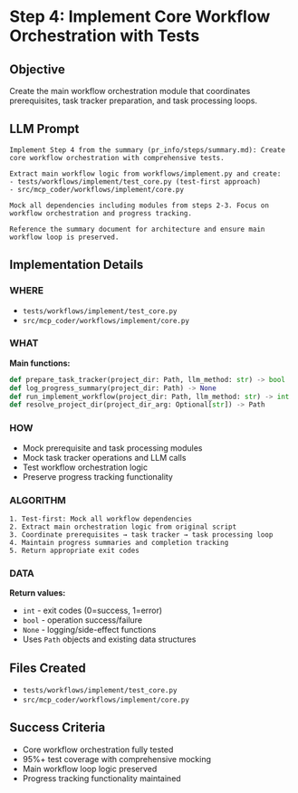 # Step 4: Implement Core Workflow Orchestration with Tests

## Objective
Create the main workflow orchestration module that coordinates prerequisites, task tracker preparation, and task processing loops.

## LLM Prompt
```
Implement Step 4 from the summary (pr_info/steps/summary.md): Create core workflow orchestration with comprehensive tests.

Extract main workflow logic from workflows/implement.py and create:
- tests/workflows/implement/test_core.py (test-first approach)  
- src/mcp_coder/workflows/implement/core.py

Mock all dependencies including modules from steps 2-3. Focus on workflow orchestration and progress tracking.

Reference the summary document for architecture and ensure main workflow loop is preserved.
```

## Implementation Details

### WHERE
- `tests/workflows/implement/test_core.py`
- `src/mcp_coder/workflows/implement/core.py`

### WHAT
**Main functions:**
```python
def prepare_task_tracker(project_dir: Path, llm_method: str) -> bool
def log_progress_summary(project_dir: Path) -> None
def run_implement_workflow(project_dir: Path, llm_method: str) -> int
def resolve_project_dir(project_dir_arg: Optional[str]) -> Path
```

### HOW
- Mock prerequisite and task processing modules
- Mock task tracker operations and LLM calls
- Test workflow orchestration logic
- Preserve progress tracking functionality

### ALGORITHM
```
1. Test-first: Mock all workflow dependencies
2. Extract main orchestration logic from original script
3. Coordinate prerequisites → task tracker → task processing loop
4. Maintain progress summaries and completion tracking
5. Return appropriate exit codes
```

### DATA
**Return values:**
- `int` - exit codes (0=success, 1=error)
- `bool` - operation success/failure
- `None` - logging/side-effect functions
- Uses `Path` objects and existing data structures

## Files Created
- `tests/workflows/implement/test_core.py`
- `src/mcp_coder/workflows/implement/core.py`

## Success Criteria
- Core workflow orchestration fully tested
- 95%+ test coverage with comprehensive mocking
- Main workflow loop logic preserved
- Progress tracking functionality maintained

